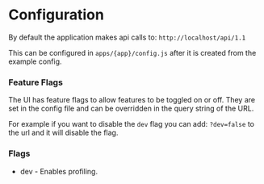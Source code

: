 # Configuration

By default the application makes api calls to: `http://localhost/api/1.1`

This can be configured in `apps/{app}/config.js` after it is created from the example config.

### Feature Flags

The UI has feature flags to allow features to be toggled on or off. They are set in the config file and can be overridden in the query string of the URL.

For example if you want to disable the `dev` flag you can add: `?dev=false` to the url and it will disable the flag.

### Flags

  * dev - Enables profiling.
